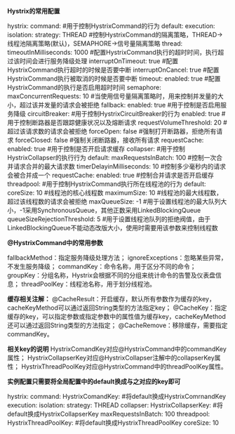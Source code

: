 
**Hystrix的常用配置**

hystrix:
  command: #用于控制HystrixCommand的行为
    default:
      execution:
        isolation:
          strategy: THREAD #控制HystrixCommand的隔离策略，THREAD->线程池隔离策略(默认)，SEMAPHORE->信号量隔离策略
          thread:
            timeoutInMilliseconds: 1000 #配置HystrixCommand执行的超时时间，执行超过该时间会进行服务降级处理
            interruptOnTimeout: true #配置HystrixCommand执行超时的时候是否要中断
            interruptOnCancel: true #配置HystrixCommand执行被取消的时候是否要中断
          timeout:
            enabled: true #配置HystrixCommand的执行是否启用超时时间
          semaphore:
            maxConcurrentRequests: 10 #当使用信号量隔离策略时，用来控制并发量的大小，超过该并发量的请求会被拒绝
      fallback:
        enabled: true #用于控制是否启用服务降级
      circuitBreaker: #用于控制HystrixCircuitBreaker的行为
        enabled: true #用于控制断路器是否跟踪健康状况以及熔断请求
        requestVolumeThreshold: 20 #超过该请求数的请求会被拒绝
        forceOpen: false #强制打开断路器，拒绝所有请求
        forceClosed: false #强制关闭断路器，接收所有请求
      requestCache:
        enabled: true #用于控制是否开启请求缓存
  collapser: #用于控制HystrixCollapser的执行行为
    default:
      maxRequestsInBatch: 100 #控制一次合并请求合并的最大请求数
      timerDelayinMilliseconds: 10 #控制多少毫秒内的请求会被合并成一个
      requestCache:
        enabled: true #控制合并请求是否开启缓存
  threadpool: #用于控制HystrixCommand执行所在线程池的行为
    default:
      coreSize: 10 #线程池的核心线程数
      maximumSize: 10 #线程池的最大线程数，超过该线程数的请求会被拒绝
      maxQueueSize: -1 #用于设置线程池的最大队列大小，-1采用SynchronousQueue，其他正数采用LinkedBlockingQueue
      queueSizeRejectionThreshold: 5 #用于设置线程池队列的拒绝阀值，由于LinkedBlockingQueue不能动态改版大小，使用时需要用该参数来控制线程数
      
      
**@HystrixCommand中的常用参数**

fallbackMethod：指定服务降级处理方法；
ignoreExceptions：忽略某些异常，不发生服务降级；
commandKey：命令名称，用于区分不同的命令；
groupKey：分组名称，Hystrix会根据不同的分组来统计命令的告警及仪表盘信息；
threadPoolKey：线程池名称，用于划分线程池。

**缓存相关注解：**
@CacheResult：开启缓存，默认所有参数作为缓存的key，cacheKeyMethod可以通过返回String类型的方法指定key；
@CacheKey：指定缓存的key，可以指定参数或指定参数中的属性值为缓存key，cacheKeyMethod还可以通过返回String类型的方法指定；
@CacheRemove：移除缓存，需要指定commandKey。

**相关key的说明**
HystrixComandKey对应@HystrixCommand中的commandKey属性；
HystrixCollapserKey对应@HystrixCollapser注解中的collapserKey属性；
HystrixThreadPoolKey对应@HystrixCommand中的threadPoolKey属性。

**实例配置只需要将全局配置中的default换成与之对应的key即可**

hystrix:
  command:
    HystrixComandKey: #将default换成HystrixComrnandKey
      execution:
        isolation:
          strategy: THREAD
  collapser:
    HystrixCollapserKey: #将default换成HystrixCollapserKey
      maxRequestsInBatch: 100
  threadpool:
    HystrixThreadPoolKey: #将default换成HystrixThreadPoolKey
      coreSize: 10
